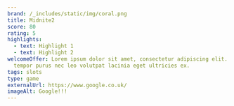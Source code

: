 ```yaml
---
brand: /_includes/static/img/coral.png
title: Midnite2
score: 80
rating: 5
highlights:
  - text: Highlight 1
  - text: Highlight 2
welcomeOffer: Lorem ipsum dolor sit amet, consectetur adipiscing elit. Praesent
  tempor purus nec leo volutpat lacinia eget ultricies ex.
tags: slots
type: game
externalUrl: https://www.google.co.uk/
imageAlt: Google!!!
---
```

